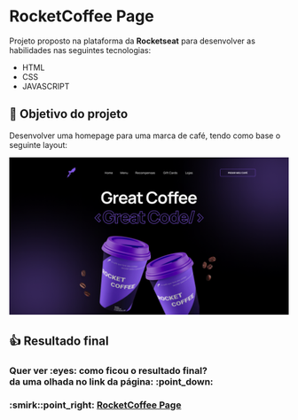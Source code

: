 # RocketCoffee Page
Projeto proposto na plataforma da **Rocketseat** para desenvolver as habilidades nas seguintes tecnologias:

* HTML
* CSS
* JAVASCRIPT

## :dart: Objetivo do projeto
Desenvolver uma homepage para uma marca de café, tendo como base o seguinte layout:

![layout](assets/layout.png)

## :thumbsup: Resultado final
<h3>Quer ver :eyes: como ficou o resultado final?<br>
da uma olhada no link da página: :point_down:</h3>
<h3>:smirk::point_right: <a href="https://alvaronascimento04.github.io/rocketcoffee-page" target="_blank">RocketCoffee Page</a></h3>